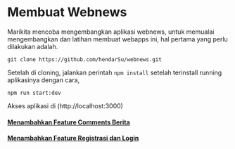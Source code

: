 # Membuat Webnews
Marikita mencoba mengembangkan aplikasi webnews, untuk memualai mengembangkan dan latihan membuat webapps ini, hal pertama yang perlu dilakukan adalah.
```
git clone https://github.com/hendarSu/webnews.git
```
Setelah di cloning, jalankan perintah `npm install` setelah terinstall running aplikasinya dengan cara, 
```
npm run start:dev
```
Akses aplikasi di (http://localhost:3000)

#### [Menambahkan Feature Comments Berita](https://super-distance-36d.notion.site/Feature-comments-8776762293434340890104f90f8a8259?pvs=4)
#### [Menambahkan Feature Registrasi dan Login](https://super-distance-36d.notion.site/Feature-Registration-Login-8a53d2520cb848b097122f4acbfc819d?pvs=4)
